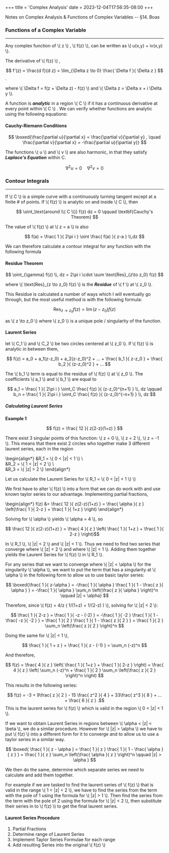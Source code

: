 +++
title = 'Complex Analysis'
date = 2023-12-04T17:56:35-08:00
+++

Notes on Complex Analysis & Functions of Complex Variables -- §14. Boas
<!--more--> 

### Functions of a Complex Variable
--- 

Any complex function of \\( z \\) , \\( f(z) \\), can be written as \\( u(x,y) + iv(x,y) \\). 

The derivative of \\( f(z) \\) , 

$$ f'(z) = \frac{d f}{d z} = \lim_{\Delta z \to 0} \frac{ \Delta f }{ \Delta z }  $$.

where \\( \Delta f = f(z + \Delta z) - f(z) \\) and \\( \Delta z = \Delta
x + i \Delta y \\).  

A function is ***analytic*** in a region \\( C \\) if it has a continuous derivative at every point within \\( C \\) . We can verify whether functions are analytic using the following equations: 

#### Cauchy-Riemann Conditions 


$$ \boxed{\frac{\partial u}{\partial x}  = \frac{\partial v}{\partial y} , \quad \frac{\partial v}{\partial x} = -\frac{\partial u}{\partial y}} $$

The functions \\( u \\)  and \\( v \\) are also harmonic, in that they satisfy
***Laplace's Equation*** within C. 

$$ \nabla^2 u = 0 \quad \nabla^2 v = 0 $$ 



### Contour Integrals
---

If \\( C \\) is a simple curve with a continuously turning tangent except at
a finite # of points. If \\( f(z) \\) is analytic on and inside \\( C \\), then 

$$ \oint_\text{around \\( C \\)} f(z) dz = 0 \qquad \textbf{Cauchy's Theorem}  $$

The value of \\( f(z) \\) at \\( z = a \\) is also 

$$ f(a) = \frac{ 1 }{ 2\pi i  } \oint \frac{ f(a) }{ z-a } \\,dz $$

We can therefore calculate a contour integral for any function with the
following formula 

#### Residue Theorem 

$$ \oint_{\gamma} f(z) \\, dz = 2\pi i \cdot \sum \text{Res}_{z\to z_0} f(z) $$

where \\( \text{Res}_{z \to z_0} f(z) \\) is the ***Residue*** of \\( f \\) at
\\( z_0 \\).

This Residue is calculated a number of ways which I will
eventually go through, but the most useful method is with the following
formula:
 
$$ \text{Res}_{z\to z_0} f(z) = \lim (z-z_0)f(z) $$ 

as \\( z \to z_0 \\)  where \\( z_0 \\) is a unique pole / singularity of the function. 

#### Laurent Series 

let \\( C_1 \\) and \\( C_2 \\) be two circles centered at \\( z_0 \\). If \\( f(z) \\) is analytic in between them, 

$$ f(z) = a_0 + a_1(z-z_0) + a_2(z-z_0)^2 + ... + \frac{ b_1 }{ z-z_0 } + \frac{ b_2 }{ (z-z_0)^2 } + ...  $$

The \\( b_1 \\) term is equal to the residue of \\( f(z) \\) at \\( z_0 \\).
The coefficients \\( a_1 \\) and \\( b_1 \\) are equal to 

$$ a_1 = \frac{ 1 }{ 2\pi i }  \oint_C \frac{ f(z) }{ (z-z_0)^{n+1} } \\,  dz \qquad
b_n = \frac{ 1 }{ 2\pi i } \oint_C \frac{ f(z) }{ (z-z_0)^{-n+1}  }  \\, dz $$

##### Calculating Laurent Series 


**Example 1**

$$ f(z) = \frac{ 12 }{ z(2-z)(1+z) }  $$ 

There exist 3 singular points of this function: \\( z = 0 \\), \\( z = 2 \\),
\\( z = -1 \\). This means that there exist 2 circles who together make
3 different laurent series, each in the region

\begin{align*}
&R_1 = \\{ 0 < |z| < 1 \\} \\\
&R_2 = \\{ 1 < |z| < 2 \\} \\\
&R_3 = \\{ |z| > 2 \\} 
\end{align*}

Let us calculate the Laurent Series for \\( R_1  = \\{ 0 < |z| < 1 \\} \\)

We first have to alter \\( f(z) \\) into a form that we can do work with and
use known taylor series to our advantage. Implementing partial fractions, 

\begin{align*}
    f(z) &= \frac{ 12 }{ z(2-z)(1+z) } = \frac{ \alpha }{ z } \left(\frac{ 1 }{ 2-z } + \frac{ 1 }{ 1+z } \right) 
\end{align*}

Solving for \\( \alpha \\) yields \\( \alpha = 4 \\), so 

$$ \frac{ 12 }{ z(2-z)(1+z) } = \frac{ 4 }{ z } \left( \frac{ 1 }{ 1+z } + \frac{ 1 }{ 2-z } \right)$$

In \\( R_1 \\), \\( |z| < 2 \\) and \\( |z| < 1 \\). Thus we need to find two series
that converge where \\( |z| < 2 \\) and where \\( |z| < 1 \\). Adding them
together yields the Laurent Series for \\( f(z) \\) in \\( R_1 \\). 

For any series that we want to converge where \\( |z| < \alpha \\) for the
singularity \\( \alpha \\), we want to put the term that has a singularity at
\\( \alpha \\) in the following form to allow us to use basic taylor series: 

$$ \boxed{\frac{ 1 }{ z-\alpha } = -\frac{ 1 }{ \alpha } \frac{ 1 }{ 1 - \frac{ z }{ \alpha }  } = -\frac{ 1 }{ \alpha } \sum_n \left(\frac{ z }{ \alpha } \right)^n \qquad |z| < \alpha}  $$

Therefore, since \\( f(z) = 4/z ( 1/(1+z) + 1/(2-z) ) \\), solving for \\( |z| < 2 \\): 

$$ \frac{ 1 }{ 2-z } = \frac{ 1 }{ -z - (-2) } = -\frac{ 1 }{ -2 } \frac{ 1 }{ 1 - \frac{ -z }{ -2 }  } = \frac{ 1 }{ 2 } \frac{ 1 }{ 1 - \frac{ z }{ 2 }  }  = \frac{ 1 }{ 2 } \sum_n \left(\frac{ z }{ 2 } \right)^n $$ 

Doing the same for \\( |z| < 1 \\), 

$$ \frac{ 1 }{ 1 + z } = \frac{ 1 }{ z - (-1) } = \sum_n (-z)^n $$

And therefore, 

$$ f(z) = \frac{ 4 }{ z } \left( \frac{ 1 }{ 1+z } + \frac{ 1 }{ 2-z } \right) = \frac{ 4 }{ z } \left( \sum_n (-z)^n + \frac{ 1 }{ 2 } \sum_n \left(\frac{ z }{ 2 } \right)^n \right)  $$

This results in the following series: 

$$ f(z) = -3 + 9\frac{ z }{ 2 } - 15 \frac{ z^2 }{ 4 } + 33\frac{ z^3  }{ 8 } + ... + \frac{ 6 }{ z }  .$$ 
This is the laurent series for \\( f(z) \\) which is valid in the region \\( 0 < |z| < 1 \\). 

If we want to obtain Laurent Series in regions between \\( \alpha < |z| < \beta \\), we do a similar procedure. However for \\( |z| > \alpha \\) we have to put \\( f(z) \\) into a different form for it to converge and to allow us to use a taylor series in a similar way.

$$ \boxed{ \frac{ 1 }{ z - \alpha }  = \frac{ 1 }{ z } \frac{ 1 }{ 1 - \frac{ \alpha }{ z }  } = \frac{ 1 }{ z } \sum_n \left(\frac{ \alpha }{ z } \right)^n \qquad |z| > \alpha } $$ 

We then do the same, determine which separate series we need to calculate and add them together. 

For example if we are tasked to find the laurent series of \\( f(z) \\) that is valid in the range \\( 1 < |z| < 2 \\), we have to find the series from the term with the pole of 1 using the formula for \\( |z| > 1 \\). Then find the series from the term with the pole of 2 using the formula for \\( |z| < 2 \\), then substitute their series in to \\( f(z) \\) to get the final laurent series.

#### Laurent Series Procedure

1. Partial Fractions
2. Determine range of Laurent Series
3. Implement Taylor Series Formulae for each range 
4. Add resulting Series into the original \\( f(z) \\) 





 











 




  

 

 

 
 




 




